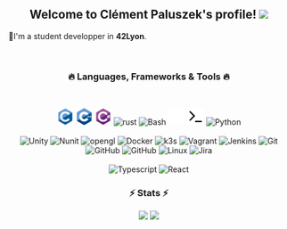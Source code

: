 <h2 align="center">
  Welcome to Clément Paluszek's profile!
  <img src="https://media.giphy.com/media/hvRJCLFzcasrR4ia7z/giphy.gif" width="28">
</h2>

🌱I'm a student developper in **42Lyon**.

<br>
<h3 align="center">🔥 Languages, Frameworks & Tools 🔥</h3>
<br>
<p align="center">
  <img alt="C" width="30px" src="https://raw.githubusercontent.com/devicons/devicon/master/icons/c/c-original.svg" />
  <img alt="C++" width="30px" src="https://raw.githubusercontent.com/devicons/devicon/master/icons/cplusplus/cplusplus-original.svg" />
  <img alt="C#" width="30px" src="https://raw.githubusercontent.com/devicons/devicon/master/icons/csharp/csharp-original.svg" />
  <img alt="rust" width="30px" src="https://cdn.jsdelivr.net/gh/devicons/devicon@latest/icons/rust/rust-original.svg" />
  <img alt="Bash" width="30px" src="https://cdn.jsdelivr.net/gh/devicons/devicon/icons/bash/bash-original.svg" />
  <img alt="Terminal" width="30px" src="./img/terminal-dark.svg#gh-dark-mode-only" />
  <img alt="Terminal" width="30px" src="./img/terminal-light.svg#gh-light-mode-only" />
  <img alt="Python" width="30px" src="https://cdn.jsdelivr.net/gh/devicons/devicon/icons/python/python-original.svg" >
  <br / >
  <br / >
  <img alt="Unity" width="30px" src="https://www.vectorlogo.zone/logos/unity3d/unity3d-icon.svg" />
  <img alt="Nunit" width="30px" src="https://avatars.githubusercontent.com/u/2678858?s=200&v=4" />
  <img alt="opengl" width="30px" src="https://cdn.jsdelivr.net/gh/devicons/devicon/icons/opengl/opengl-original.svg" />
  <img alt="Docker" width="40px" src="https://cdn.jsdelivr.net/gh/devicons/devicon/icons/docker/docker-original.svg" />
  <img alt="k3s" width="30px" src="https://cdn.jsdelivr.net/gh/devicons/devicon@latest/icons/k3s/k3s-original.svg" />   
  <img alt="Vagrant" width="30px" src="https://cdn.jsdelivr.net/gh/devicons/devicon@latest/icons/vagrant/vagrant-original.svg" />   
  <img alt="Jenkins" width="30px" src="https://cdn.jsdelivr.net/gh/devicons/devicon@latest/icons/jenkins/jenkins-original.svg" />
  <img alt="Git" width="30px" src="https://cdn.jsdelivr.net/gh/devicons/devicon/icons/git/git-original.svg" />
  <img alt="GitHub" width="30px" src="https://user-images.githubusercontent.com/3369400/139447912-e0f43f33-6d9f-45f8-be46-2df5bbc91289.png#gh-dark-mode-only" />
  <img alt="GitHub" width="30px" src="https://user-images.githubusercontent.com/3369400/139448065-39a229ba-4b06-434b-bc67-616e2ed80c8f.png#gh-light-mode-only" />
  <img alt="Linux" width="30px" src="https://cdn.jsdelivr.net/gh/devicons/devicon/icons/linux/linux-original.svg" title="Linux" />
  <img alt="Jira" width="30px" src="https://cdn.jsdelivr.net/gh/devicons/devicon/icons/jira/jira-original.svg" />
  <br />     
  <br />     
  <img alt="Typescript" width="30px" src="https://cdn.jsdelivr.net/gh/devicons/devicon/icons/typescript/typescript-original.svg" >
  <img alt="React" width="30px" src="https://cdn.jsdelivr.net/gh/devicons/devicon/icons/react/react-original.svg" />
  
<p align="center">

<h3 align="center">⚡ Stats ⚡</h3>
<!-- <p display="left"><img src="http://github-profile-summary-cards.vercel.app/api/cards/profile-details?username=Cpaluszek&theme=default"/></p> -->
<p align="center"><img src="http://github-profile-summary-cards.vercel.app/api/cards/stats?username=Cpaluszek&theme=default" />
<img src="http://github-profile-summary-cards.vercel.app/api/cards/repos-per-language?username=Cpaluszek&theme=default"/></p>

<!-- <p align="center">
<img src="https://komarev.com/ghpvc/?username=Cpaluszek&style=for-the-badge" ait="profile-views">
</p>-->
